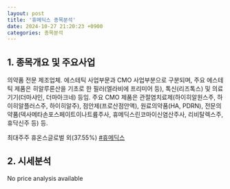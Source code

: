 ```yaml
---
layout: post
title: '휴메딕스 종목분석'
date: 2024-10-27 21:20:23 +0900
categories: 종목분석
---
```


## 1. 종목개요 및 주요사업

의약품 전문 제조업체. 에스테틱 사업부문과 CMO 사업부분으로 구분되며, 주요 에스테틱 제품은 히알루론산을 기초로 한 필러(엘라비에 프리미어 등), 톡신(리즈톡스) 및 의료기기(더마샤인, 더마아크네) 등임. 주요 CMO 제품은 관절염치료제(하이히알원스주, 하이히알플러스주, 하이히알주), 점안제(프로산점안액), 원료의약품(HA, PDRN), 전문의약품(덱사메타손포스페이트이나트륨주사, 휴메딕스린코마이신염산주사, 리비탈렉스주, 휴닥신주 등) 등.

최대주주 휴온스글로벌 외(37.55%)
[#휴메딕스](#)

## 2. 시세분석

No price analysis available
